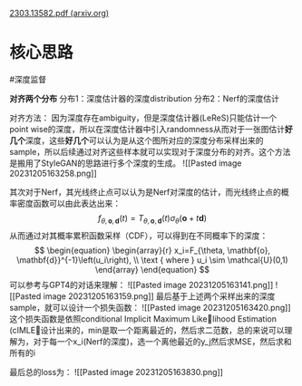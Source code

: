 [2303.13582.pdf (arxiv.org)](https://arxiv.org/pdf/2303.13582.pdf)
# 核心思路
#深度监督

**对齐两个分布**
分布1：深度估计器的深度distribution
分布2：Nerf的深度估计

对齐方法：
因为深度存在ambiguity，但是深度估计器(LeReS)只能估计一个point wise的深度，所以在深度估计器中引入randomness从而对于一张图估计**好几个**深度，这些**好几个**可以认为是从这个图所对应的深度分布采样出来的sample，所以后续通过对齐这些样本就可以实现对于深度分布的对齐。这个方法是搬用了StyleGAN的思路进行多个深度的生成。
![[Pasted image 20231205163258.png]]


其次对于Nerf，其光线终止点可以认为是Nerf对深度的估计，而光线终止点的概率密度函数可以由此表达出来：
$$f_{\theta, \mathbf{o}, \mathbf{d}}(t)=T_{\theta, \mathbf{o}, \mathbf{d}}(t) \sigma_\theta(\mathbf{o}+t \mathbf{d})$$
从而通过对其概率累积函数采样（CDF），可以得到在不同概率下的深度：
$$
\begin{equation}
\begin{array}{r}
x_i=F_{\theta, \mathbf{o}, \mathbf{d}}^{-1}\left(u_i\right), \\
\text { where } u_i \sim \mathcal{U}(0,1)
\end{array}
\end{equation}
$$
可以参考与GPT4的对话来理解：
![[Pasted image 20231205163141.png]]
![[Pasted image 20231205163159.png]]
最后基于上述两个采样出来的深度sample，就可以设计一个损失函数：
![[Pasted image 20231205163420.png]]
这个损失函数是依照conditional Implicit Maximum Likelihood Estimation (cIMLE）设计出来的，min是取一个距离最近的，然后求二范数，总的来说可以理解为，对于每一个x_i(Nerf的深度)，选一个离他最近的y_j然后求MSE，然后求和所有的i

最后总的loss为：
![[Pasted image 20231205163830.png]]
